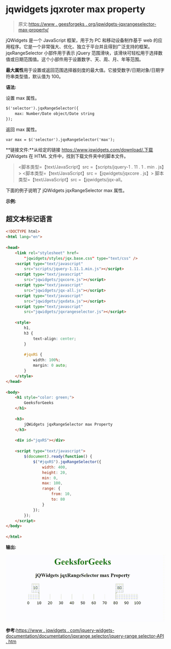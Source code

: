 # jqwidgets jqxroter max property

> 原文:[https://www . geesforgeks . org/jqwidgets-jqxrangeselector-max-property/](https://www.geeksforgeeks.org/jqwidgets-jqxrangeselector-max-property/)

jQWidgets 是一个 JavaScript 框架，用于为 PC 和移动设备制作基于 web 的应用程序。它是一个非常强大、优化、独立于平台并且得到广泛支持的框架。jqxRangeSelector 小部件用于表示 jQuery 范围滑块，该滑块可轻松用于选择数值或日期范围值。这个小部件用于设置数字、天、周、月、年等范围。

**最大属性**用于设置或返回范围选择器刻度的最大值。它接受数字/日期对象/日期字符串类型值，默认值为 100。

**语法:**

设置 max 属性。

```html
$('selector').jqxRangeSelector({ 
    max: Number/Date object/Date string 
});
```

返回 max 属性。

```html
var max = $('selector').jqxRangeSelector('max');
```

**链接文件:**从给定的链接 https://www.jqwidgets.com/download/.下载 jQWidgets 在 HTML 文件中，找到下载文件夹中的脚本文件。

> <link rel="”stylesheet”" href="”jqwidgets/styles/jqx.base.css”" type="”text/css”">
> <脚本类型=【text/JavaScript】src =【scripts/jquery-1 . 11 . 1 . min . js】></脚本>
> <脚本类型=【text/JavaScript】src =【jqwidgets/jqxcore . js】></脚本>
> 脚本类型=【text/JavaScript】src =【jqwidgets/jqx-all。

下面的例子说明了 jQWidgets jqxRangeSelector max 属性。

**示例:**

## 超文本标记语言

```html
<!DOCTYPE html>
<html lang="en">

<head>
    <link rel="stylesheet" href=
        "jqwidgets/styles/jqx.base.css" type="text/css" />
    <script type="text/javascript" 
        src="scripts/jquery-1.11.1.min.js"></script>
    <script type="text/javascript" 
        src="jqwidgets/jqxcore.js"></script>
    <script type="text/javascript" 
        src="jqwidgets/jqx-all.js"></script>
    <script type="text/javascript" 
        src="jqwidgets/jqxdata.js"></script>
    <script type="text/javascript" 
        src="jqwidgets/jqxrangeselector.js"></script>

    <style>
        h1,
        h3 {
            text-align: center;
        }

        #jqxRS {
            width: 100%;
            margin: 0 auto;
        }
    </style>
</head>

<body>
    <h1 style="color: green;">
        GeeksforGeeks
    </h1>

    <h3>
        jQWidgets jqxRangeSelector max Property
    </h3>

    <div id="jqxRS"></div>

    <script type="text/javascript">
        $(document).ready(function() {
            $("#jqxRS").jqxRangeSelector({
                width: 400,
                height: 20,
                min: 0,
                max: 100,
                range: {
                    from: 10,
                    to: 80
                }
            });
        });
    </script>
</body>

</html>
```

**输出:**

![](img/53177db8c3d56dd80b6a508680276d18.png)

**参考:**[https://www . jqwidgets . com/jquery-widgets-documentation/documentation/jqxrange selector/jquery-range selector-API . htm](https://www.jqwidgets.com/jquery-widgets-documentation/documentation/jqxrangeselector/jquery-rangeselector-api.htm)
